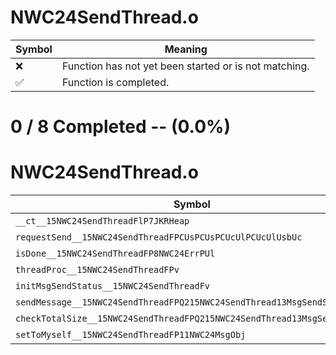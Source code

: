 # NWC24SendThread.o
| Symbol | Meaning 
| ------------- | ------------- 
| :x: | Function has not yet been started or is not matching. 
| :white_check_mark: | Function is completed. 


# 0 / 8 Completed -- (0.0%)
# NWC24SendThread.o
| Symbol | Decompiled? |
| ------------- | ------------- |
| `__ct__15NWC24SendThreadFlP7JKRHeap` | :x: |
| `requestSend__15NWC24SendThreadFPCUsPCUsPCUcUlPCUcUlUsbUc` | :x: |
| `isDone__15NWC24SendThreadFP8NWC24ErrPUl` | :x: |
| `threadProc__15NWC24SendThreadFPv` | :x: |
| `initMsgSendStatus__15NWC24SendThreadFv` | :x: |
| `sendMessage__15NWC24SendThreadFPQ215NWC24SendThread13MsgSendStatusPUl` | :x: |
| `checkTotalSize__15NWC24SendThreadFPQ215NWC24SendThread13MsgSendStatus` | :x: |
| `setToMyself__15NWC24SendThreadFP11NWC24MsgObj` | :x: |
